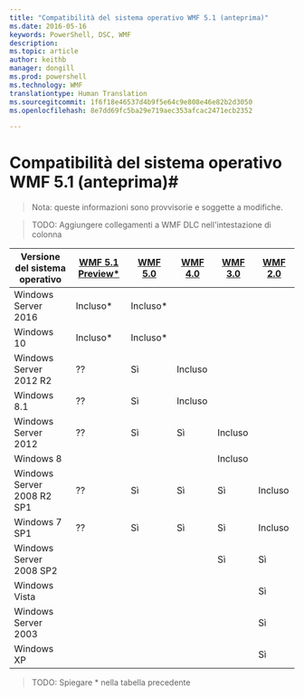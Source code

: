 ```yaml
---
title: "Compatibilità del sistema operativo WMF 5.1 (anteprima)"
ms.date: 2016-05-16
keywords: PowerShell, DSC, WMF
description: 
ms.topic: article
author: keithb
manager: dongill
ms.prod: powershell
ms.technology: WMF
translationtype: Human Translation
ms.sourcegitcommit: 1f6f18e46537d4b9f5e64c9e808e46e82b2d3050
ms.openlocfilehash: 8e7dd69fc5ba29e719aec353afcac2471ecb2352

---
```


# Compatibilità del sistema operativo WMF 5.1 (anteprima)#

> Nota: queste informazioni sono provvisorie e soggette a modifiche.

>TODO: Aggiungere collegamenti a WMF DLC nell'intestazione di colonna

| Versione del sistema operativo | [WMF 5.1 Preview*]() | [WMF 5.0]() | [WMF 4.0]() |  [WMF 3.0]() | [WMF 2.0]() |
| ------------------------ | ----------- | ----------- | ----------- | ------------ |  ------------- |
| Windows Server 2016 | Incluso* | Incluso* |  |  |  |
| Windows 10 | Incluso* | Incluso*  | | | |  
| Windows Server 2012 R2| ?? | Sì | Incluso |  |  |
| Windows 8.1 | ?? | Sì |  Incluso |  |  |
| Windows Server 2012 | ?? | Sì | Sì |  Incluso | |
| Windows 8 |  |  |  | Incluso | |
| Windows Server 2008 R2 SP1 | ?? | Sì | Sì |  Sì| Incluso |
| Windows 7 SP1  | ?? | Sì | Sì | Sì | Incluso |
| Windows Server 2008 SP2 | | | | Sì | Sì |
| Windows Vista | | | | | Sì |
| Windows Server 2003| | | |  | Sì |
| Windows XP | | | |  | Sì |

>TODO: Spiegare * nella tabella precedente



<!--HONumber=Jul16_HO1-->


